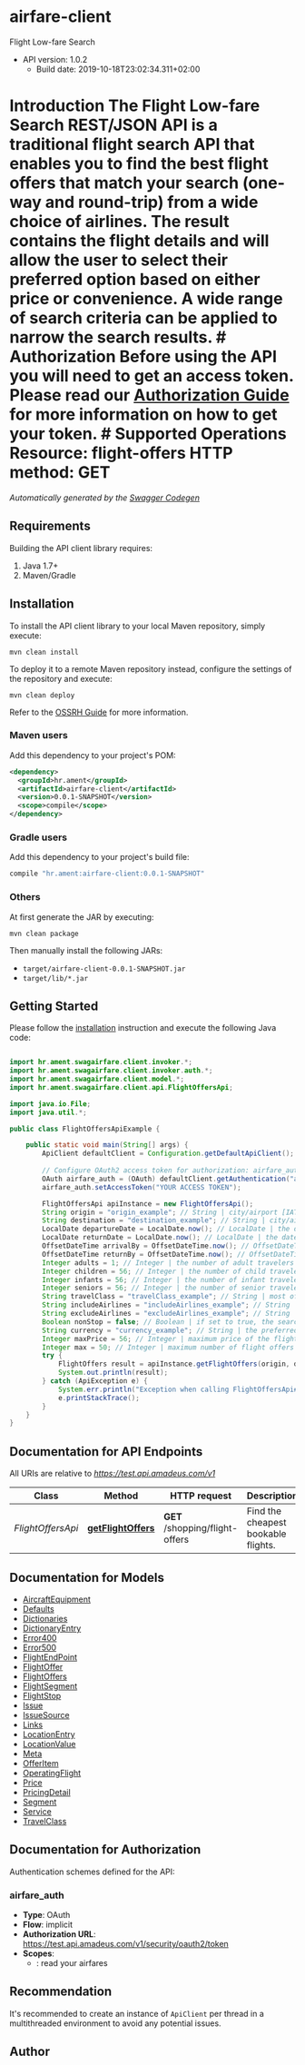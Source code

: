 # airfare-client

Flight Low-fare Search
- API version: 1.0.2
  - Build date: 2019-10-18T23:02:34.311+02:00

# Introduction  The Flight Low-fare Search REST/JSON API is a traditional flight search API that enables you to find the best flight offers that match your search (one-way and round-trip) from a wide choice of airlines.  The result contains the flight details and will allow the user to select their preferred option based on either price or convenience. A wide range of search criteria can be applied to narrow the search results.  # Authorization  Before using the API you will need to get an access token. Please read our **[Authorization Guide](https://developers.amadeus.com/self-service/apis-docs/guides/authorization)** for more information on how to get your token.  # Supported Operations  Resource: flight-offers  HTTP method: GET


*Automatically generated by the [Swagger Codegen](https://github.com/swagger-api/swagger-codegen)*


## Requirements

Building the API client library requires:
1. Java 1.7+
2. Maven/Gradle

## Installation

To install the API client library to your local Maven repository, simply execute:

```shell
mvn clean install
```

To deploy it to a remote Maven repository instead, configure the settings of the repository and execute:

```shell
mvn clean deploy
```

Refer to the [OSSRH Guide](http://central.sonatype.org/pages/ossrh-guide.html) for more information.

### Maven users

Add this dependency to your project's POM:

```xml
<dependency>
  <groupId>hr.ament</groupId>
  <artifactId>airfare-client</artifactId>
  <version>0.0.1-SNAPSHOT</version>
  <scope>compile</scope>
</dependency>
```

### Gradle users

Add this dependency to your project's build file:

```groovy
compile "hr.ament:airfare-client:0.0.1-SNAPSHOT"
```

### Others

At first generate the JAR by executing:

```shell
mvn clean package
```

Then manually install the following JARs:

* `target/airfare-client-0.0.1-SNAPSHOT.jar`
* `target/lib/*.jar`

## Getting Started

Please follow the [installation](#installation) instruction and execute the following Java code:

```java

import hr.ament.swagairfare.client.invoker.*;
import hr.ament.swagairfare.client.invoker.auth.*;
import hr.ament.swagairfare.client.model.*;
import hr.ament.swagairfare.client.api.FlightOffersApi;

import java.io.File;
import java.util.*;

public class FlightOffersApiExample {

    public static void main(String[] args) {
        ApiClient defaultClient = Configuration.getDefaultApiClient();
        
        // Configure OAuth2 access token for authorization: airfare_auth
        OAuth airfare_auth = (OAuth) defaultClient.getAuthentication("airfare_auth");
        airfare_auth.setAccessToken("YOUR ACCESS TOKEN");

        FlightOffersApi apiInstance = new FlightOffersApi();
        String origin = "origin_example"; // String | city/airport [IATA code](http://www.iata.org/publications/Pages/code-search.aspx) from which the traveler will depart, e.g. BOS for Boston
        String destination = "destination_example"; // String | city/airport [IATA code](http://www.iata.org/publications/Pages/code-search.aspx) to which the traveler is going, e.g. PAR for Paris
        LocalDate departureDate = LocalDate.now(); // LocalDate | the date on which the traveler will depart from the origin to go to the destination. Dates are specified in the [ISO 8601](https://en.wikipedia.org/wiki/ISO_8601) YYYY-MM-DD format, e.g. 2017-12-25
        LocalDate returnDate = LocalDate.now(); // LocalDate | the date on which the traveler will depart from the destination to return to the origin. If this parameter is not specified, only one-way itineraries are found. If this parameter is specified, only round-trip itineraries are found. Dates are specified in the [ISO 8601](https://en.wikipedia.org/wiki/ISO_8601) YYYY-MM-DD format, e.g. 2018-02-28
        OffsetDateTime arrivalBy = OffsetDateTime.now(); // OffsetDateTime | the date and time by which the last flight of the outbound should arrive at the destination. Datetimes are specified in the [ISO 8601](https://en.wikipedia.org/wiki/ISO_8601) YYYY-MM-ddThh:mm format, e.g. 2016-12-31T23:59
        OffsetDateTime returnBy = OffsetDateTime.now(); // OffsetDateTime | the date and time by which the last flight of the inbound should arrive at the origin. Datetimes are specified in the [ISO 8601](https://en.wikipedia.org/wiki/ISO_8601) YYYY-MM-ddThh:mm format, e.g. 2017-12-31T12:01
        Integer adults = 1; // Integer | the number of adult travelers (age 12 or older on date of departure). If specified, this number should be greater than or equal to 0
        Integer children = 56; // Integer | the number of child travelers (older than age 2 and younger than age 12 on date of departure) who will each have their own separate seat. If specified, this number should be greater than or equal to 0
        Integer infants = 56; // Integer | the number of infant travelers (whose age is less or equal to 2 on date of departure). Infants travel on the lap of an adult or a senior traveler, and thus the number of infants must not exceed the sum of the number of adults and seniors. If specified, this number should be greater than or equal to 0
        Integer seniors = 56; // Integer | the number of senior travelers (age 65 or older on date of departure). If specified, this number should be greater than or equal to 0
        String travelClass = "travelClass_example"; // String | most of the flight time should be spent in a cabin of this quality or higher. The accepted travel class is economy, premium economy, business or first class. If no travel class is specified, the search considers any travel class
        String includeAirlines = "includeAirlines_example"; // String | if specified, the flight offer will include at least one segment per bound marketed by one of these airlines. Airlines are specified as [IATA airline codes](http://www.iata.org/publications/Pages/code-search.aspx) and are comma-separated, e.g. 6X,7X,8X
        String excludeAirlines = "excludeAirlines_example"; // String | if specified, the flight offer will exclude all the flights marketed by one of these airlines. Airlines are specified as [IATA airline codes](http://www.iata.org/publications/Pages/code-search.aspx) and are comma-separated, e.g. 6X,7X,8X
        Boolean nonStop = false; // Boolean | if set to true, the search will find only flights going from the origin to the destination with no stop in between
        String currency = "currency_example"; // String | the preferred currency for the flight offers. Currency is specified in the [ISO 4217](https://en.wikipedia.org/wiki/ISO_4217) format, e.g. EUR for Euro
        Integer maxPrice = 56; // Integer | maximum price of the flight offers to find, in EUR unless some other currency is specified. By default, no limit is applied. If specified, the value should be a positive number with no decimals
        Integer max = 50; // Integer | maximum number of flight offers to return.   If specified, the value should be between 1 and 250. When not specified, system uses the default value **50**. 
        try {
            FlightOffers result = apiInstance.getFlightOffers(origin, destination, departureDate, returnDate, arrivalBy, returnBy, adults, children, infants, seniors, travelClass, includeAirlines, excludeAirlines, nonStop, currency, maxPrice, max);
            System.out.println(result);
        } catch (ApiException e) {
            System.err.println("Exception when calling FlightOffersApi#getFlightOffers");
            e.printStackTrace();
        }
    }
}

```

## Documentation for API Endpoints

All URIs are relative to *https://test.api.amadeus.com/v1*

Class | Method | HTTP request | Description
------------ | ------------- | ------------- | -------------
*FlightOffersApi* | [**getFlightOffers**](docs/FlightOffersApi.md#getFlightOffers) | **GET** /shopping/flight-offers | Find the cheapest bookable flights.


## Documentation for Models

 - [AircraftEquipment](docs/AircraftEquipment.md)
 - [Defaults](docs/Defaults.md)
 - [Dictionaries](docs/Dictionaries.md)
 - [DictionaryEntry](docs/DictionaryEntry.md)
 - [Error400](docs/Error400.md)
 - [Error500](docs/Error500.md)
 - [FlightEndPoint](docs/FlightEndPoint.md)
 - [FlightOffer](docs/FlightOffer.md)
 - [FlightOffers](docs/FlightOffers.md)
 - [FlightSegment](docs/FlightSegment.md)
 - [FlightStop](docs/FlightStop.md)
 - [Issue](docs/Issue.md)
 - [IssueSource](docs/IssueSource.md)
 - [Links](docs/Links.md)
 - [LocationEntry](docs/LocationEntry.md)
 - [LocationValue](docs/LocationValue.md)
 - [Meta](docs/Meta.md)
 - [OfferItem](docs/OfferItem.md)
 - [OperatingFlight](docs/OperatingFlight.md)
 - [Price](docs/Price.md)
 - [PricingDetail](docs/PricingDetail.md)
 - [Segment](docs/Segment.md)
 - [Service](docs/Service.md)
 - [TravelClass](docs/TravelClass.md)


## Documentation for Authorization

Authentication schemes defined for the API:
### airfare_auth

- **Type**: OAuth
- **Flow**: implicit
- **Authorization URL**: https://test.api.amadeus.com/v1/security/oauth2/token
- **Scopes**: 
  - : read your airfares


## Recommendation

It's recommended to create an instance of `ApiClient` per thread in a multithreaded environment to avoid any potential issues.

## Author



